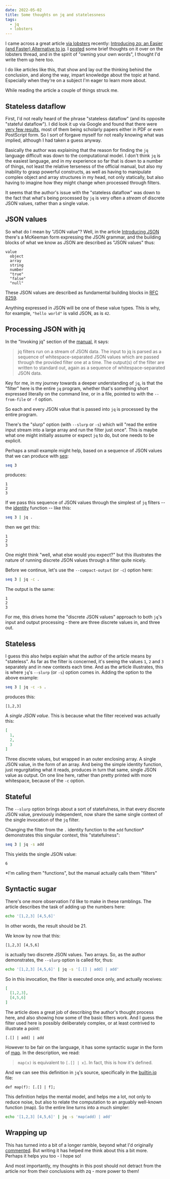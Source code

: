 ```yaml
---
date: 2022-05-02
title: Some thoughts on jq and statelessness
tags:
  - jq
  - lobsters
---
```

I came across a great article [via lobsters](https://lobste.rs/s/uhkwhn/introducing_zq_easier_faster) recently: [Introducing zq: an Easier (and Faster) Alternative to jq](https://www.brimdata.io/blog/introducing-zq/). I [posted](https://lobste.rs/s/uhkwhn/introducing_zq_easier_faster#c_ue6azr) some brief thoughts on it over on the lobsters thread, and in the spirit of "owning your own words", I thought I'd write them up here too.

I do like articles like this, that show and lay out the thinking behind the conclusion, and along the way, impart knowledge about the topic at hand. Especially when they're on a subject I'm eager to learn more about.

While reading the article a couple of things struck me.

## Stateless dataflow

First, I'd not really heard of the phrase "stateless dataflow" (and its opposite "stateful dataflow"). I did look it up via Google and found that there were [very few results](https://www.google.com/search?q=%22stateless+(dataflow%7Cdata-flow)), most of them being scholarly papers either in PDF or even PostScript form. So I sort of forgave myself for not really knowing what was implied, although I had taken a guess anyway.

Basically the author was explaining that the reason for finding the `jq` language difficult was down to the computational model. I don't think `jq` is the easiest language, and in my experience so far that is down to a number of things, not least the relative terseness of the official manual, but also my inability to grasp powerful constructs, as well as having to manipulate complex object and array structures in my head, not only statically, but also having to imagine how they might change when processed through filters.

It seems that the author's issue with the "stateless dataflow" was down to the fact that what's being processed by `jq` is very often a _stream_ of discrete JSON values, rather than a single value.

## JSON values

So what do I mean by "JSON value"? Well, in the article [Introducing JSON](https://www.json.org/json-en.html) there's a McKeeman form expressing the JSON grammar, and the building blocks of what we know as JSON are described as "JSON values" thus:

```
value
  object
  array
  string
  number
  "true"
  "false"
  "null"
```

These JSON values are described as fundamental building blocks in [RFC 8259](https://datatracker.ietf.org/doc/html/rfc8259#section-3).

Anything expressed in JSON will be one of these value types. This is why, for example, `"hello world"` is valid JSON, as is `42`.

## Processing JSON with jq

In the "Invoking jq" section of the [manual](https://stedolan.github.io/jq/manual/), it says:

> jq filters run on a stream of JSON data. The input to jq is parsed as a sequence of whitespace-separated JSON values which are passed through the provided filter one at a time. The output(s) of the filter are written to standard out, again as a sequence of whitespace-separated JSON data.

Key for me, in my journey towards a deeper understanding of `jq`, is that the "filter" here is the entire `jq` program, whether that's something short expressed literally on the command line, or in a file, pointed to with the `--from-file` or `-f` option.

So each and every JSON value that is passed into `jq` is processed by the entire program.

There's the "slurp" option (with `--slurp` or `-s`) which will "read the entire input stream into a large array and run the filter just once". This is maybe what one might initially assume or expect `jq` to do, but one needs to be explicit.

Perhaps a small example might help, based on a sequence of JSON values that we can produce with [seq](https://linux.die.net/man/1/seq):

```bash
seq 3
```

produces:

```
1
2
3
```

If we pass this sequence of JSON values through the simplest of `jq` filters -- the [identity](https://stedolan.github.io/jq/manual/#Identity:.) function -- like this:

```bash
seq 3 | jq .
```

then we get this:

```
1
2
3
```

One might think "well, what else would you expect?" but this illustrates the nature of running discrete JSON values through a filter quite nicely.

Before we continue, let's use the `--compact-output` (or `-c`) option here:

```bash
seq 3 | jq -c .
```

The output is the same:

```
1
2
3
```

For me, this drives home the "discrete JSON values" approach to both `jq`'s input and output processing - there are three discrete values in, and three out.

## Stateless

I guess this also helps explain what the author of the article means by "stateless". As far as the filter is concerned, it's seeing the values `1`, `2` and `3` separately and in new contexts each time. And as the article illustrates, this is where `jq`'s `--slurp` (or `-s`) option comes in. Adding the option to the above example:

```bash
seq 3 | jq -c -s .
```

produces this:

```
[1,2,3]
```

A _single JSON value_. This is because what the filter received was actually this:

```json
[
  1,
  2,
  3
]
```

Three discrete values, but wrapped in an outer enclosing array. A single JSON value, in the form of an array. And being the simple identity function, just regurgitating what it reads, produces in turn that same, single JSON value as output. On one line here, rather than pretty printed with more whitespace, because of the `-c` option.

## Stateful

The `--slurp` option brings about a sort of statefulness, in that every discrete JSON value, previously independent, now share the same single context of the single invocation of the `jq` filter.

Changing the filter from the `.` identity function to the `add` function\* demonstrates this singular context, this "statefulness":

```bash
seq 3 | jq -s add
```

This yields the single JSON value:

```
6
```

\*I'm calling them "functions", but the manual actually calls them "filters"

## Syntactic sugar

There's one more observation I'd like to make in these ramblings. The article describes the task of adding up the numbers here:

```bash
echo '[1,2,3] [4,5,6]'
```

In other words, the result should be 21.

We know by now that this:

```
[1,2,3] [4,5,6]
```

is actually two discrete JSON values. Two arrays. So, as the author demonstrates, the `--slurp` option is called for, thus:

```bash
echo '[1,2,3] [4,5,6]' | jq -s '[.[] | add] | add'
```

So in this invocation, the filter is executed once only, and actually receives:

```json
[
  [1,2,3],
  [4,5,6]
]
```

The article does a great job of describing the author's thought process here, and also showing how some of the basic filters work. And I guess the filter used here is possibly deliberately complex, or at least contrived to illustrate a point:

```
[.[] | add] | add
```

However to be fair on the language, it has some syntactic sugar in the form of [map](https://stedolan.github.io/jq/manual/#map(x),map_values(x)). In the description, we read:

> `map(x)` is equivalent to `[.[] | x]`. In fact, this is how it's defined.

And we can see this definition in `jq`'s source, specifically in the [builtin.jq](https://github.com/stedolan/jq/blob/a9f97e9e61a910a374a5d768244e8ad63f407d3e/src/builtin.jq#L3) file:

```
def map(f): [.[] | f];
```

This definition helps the mental model, and helps me a lot, not only to reduce noise, but also to relate the computation to an arguably well-known function (map). So the entire line turns into a much simpler:

```bash
echo '[1,2,3] [4,5,6]' | jq -s 'map(add) | add'
```

## Wrapping up

This has turned into a bit of a longer ramble, beyond what I'd originally [commented](https://lobste.rs/s/uhkwhn/introducing_zq_easier_faster#c_ue6azr). But writing it has helped me think about this a bit more. Perhaps it helps you too - I hope so!

And most importantly, my thoughts in this post should not detract from the article nor from their conclusions with zq - more power to them!
